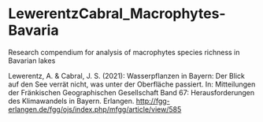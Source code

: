 # LewerentzCabral_Macrophytes-Bavaria
Research compendium for analysis of macrophytes species richness in Bavarian lakes 

Lewerentz, A. & Cabral, J. S. (2021): Wasserpflanzen in Bayern: Der Blick auf den See verrät nicht, was unter der Oberfläche passiert. In: Mitteilungen der Fränkischen Geographischen Gesellschaft Band 67: Herausforderungen des Klimawandels in Bayern. Erlangen. http://fgg-erlangen.de/fgg/ojs/index.php/mfgg/article/view/585
